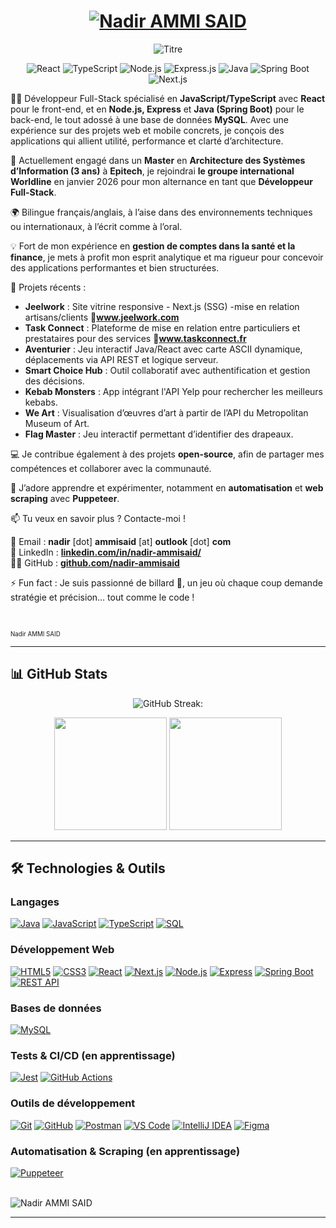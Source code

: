 <h1 align="center">
  <a href="https://www.linkedin.com/in/nadir-ammisaid/">
    <img src="https://readme-typing-svg.herokuapp.com?font=Fira+Code&size=30&duration=3000&pause=1000&color=ad9e76&center=true&width=600&lines=Hello+World!+👋;I'm+Nadir;+Full+Stack+Web+Developer;Ready+to+build,+learn+and+grow+🚀;Passionate+about+code+💻" alt="Nadir AMMI SAID" />
  </a>
</h1>

<p align="center">
  <img src="https://img.shields.io/badge/Nadir%20Ammi--Said-Full--Stack%20Web%20Developer-blue?style=for-the-badge&logo=react" alt="Titre">
</p>

<p align="center">
  <img src="https://img.shields.io/badge/React-%2361DAFB?style=for-the-badge&logo=react&logoColor=black" alt="React">
  <img src="https://img.shields.io/badge/TypeScript-%233178C6?style=for-the-badge&logo=typescript&logoColor=white" alt="TypeScript">
  <img src="https://img.shields.io/badge/Node.js-%23339933?style=for-the-badge&logo=node.js&logoColor=white" alt="Node.js">
  <img src="https://img.shields.io/badge/Express.js-000000?style=for-the-badge&logo=express&logoColor=white" alt="Express.js">
  <img src="https://img.shields.io/badge/Java-%23ED8B00?style=for-the-badge&logo=java&logoColor=white" alt="Java">
  <img src="https://img.shields.io/badge/Spring_Boot-6DB33F?style=for-the-badge&logo=spring-boot&logoColor=white" alt="Spring Boot">
  <img src="https://img.shields.io/badge/Next.js-000000?style=for-the-badge&logo=nextdotjs&logoColor=white" alt="Next.js">

👨‍💻 Développeur Full-Stack spécialisé en **JavaScript/TypeScript** avec **React** pour le front-end, et en **Node.js, Express** et **Java (Spring Boot)** pour le back-end, le tout adossé à une base de données **MySQL**. Avec une expérience sur des projets web et mobile concrets, je conçois des applications qui allient utilité, performance et clarté d’architecture.

🔭 Actuellement engagé dans un **Master** en **Architecture des Systèmes d’Information (3 ans)** à **Epitech**, je rejoindrai **le groupe international Worldline** en janvier 2026 pour mon alternance en tant que **Développeur Full-Stack**.

🌍 Bilingue français/anglais, à l’aise dans des environnements techniques ou internationaux, à l’écrit comme à l’oral.

💡 Fort de mon expérience en **gestion de comptes dans la santé et la finance**, je mets à profit mon esprit analytique et ma rigueur pour concevoir des applications performantes et bien structurées.

🚀 Projets récents :
- **Jeelwork** : Site vitrine responsive - Next.js (SSG) -mise en relation artisans/clients 🔗**www.jeelwork.com**
- **Task Connect** : Plateforme de mise en relation entre particuliers et prestataires pour des services 🔗**www.taskconnect.fr**
- **Aventurier** : Jeu interactif Java/React avec carte ASCII dynamique, déplacements via API REST et logique serveur.
- **Smart Choice Hub** : Outil collaboratif avec authentification et gestion des décisions.
- **Kebab Monsters** : App intégrant l'API Yelp pour rechercher les meilleurs kebabs.
- **We Art** : Visualisation d’œuvres d’art à partir de l’API du Metropolitan Museum of Art.
- **Flag Master** : Jeu interactif permettant d’identifier des drapeaux.

💻 Je contribue également à des projets **open-source**, afin de partager mes compétences et collaborer avec la communauté.

🌱 J’adore apprendre et expérimenter, notamment en **automatisation** et **web scraping** avec **Puppeteer**.

📫 Tu veux en savoir plus ? Contacte-moi !

📩 Email : **nadir** [dot] **ammisaid** [at] **outlook** [dot] **com**
<br/>
💼 LinkedIn : **[linkedin.com/in/nadir-ammisaid/](https://www.linkedin.com/in/nadir-ammisaid/)**
<br/>
👨‍💻 GitHub : **[github.com/nadir-ammisaid](https://github.com/nadir-ammisaid)**
<br/>

⚡ Fun fact : Je suis passionné de billard 🎱, un jeu où chaque coup demande stratégie et précision… tout comme le code !

<br/>

<sub><sub>Nadir AMMI SAID</sub></sub>

---

## 📊 GitHub Stats
<div align="center">
  
  ![GitHub Streak:](https://nirzak-streak-stats.vercel.app?user=nadir-ammisaid&theme=default)
  
</div>

<div align="center">
  
  <img height="180em" src="https://github-readme-stats.vercel.app/api?username=nadir-ammisaid&show_icons=true&theme=default" />
  
  <img height="180em" src="https://github-readme-stats.vercel.app/api/top-langs/?username=nadir-ammisaid&layout=compact&theme=default" />
  
</div>




---

## 🛠️ Technologies & Outils

### **Langages**  
[![Java](https://img.shields.io/badge/-Java-ED8B00?style=flat-square&logo=java&logoColor=white)](https://www.java.com/)
[![JavaScript](https://img.shields.io/badge/-JavaScript-F7DF1E?style=flat-square&logo=javascript&logoColor=black)](https://developer.mozilla.org/fr/docs/Web/JavaScript)
[![TypeScript](https://img.shields.io/badge/-TypeScript-3178C6?style=flat-square&logo=typescript&logoColor=white)](https://www.typescriptlang.org/)
[![SQL](https://img.shields.io/badge/-SQL-4479A1?style=flat-square&logo=postgresql&logoColor=white)](https://fr.wikipedia.org/wiki/Structured_Query_Language)

### **Développement Web**  
[![HTML5](https://img.shields.io/badge/-HTML5-E34F26?style=flat-square&logo=html5&logoColor=white)](https://developer.mozilla.org/fr/docs/Web/HTML)
[![CSS3](https://img.shields.io/badge/-CSS3-1572B6?style=flat-square&logo=css3&logoColor=white)](https://developer.mozilla.org/fr/docs/Web/CSS)
[![React](https://img.shields.io/badge/-React-61DAFB?style=flat-square&logo=react&logoColor=black)](https://fr.reactjs.org/)
[![Next.js](https://img.shields.io/badge/-Next.js-000000?style=flat-square&logo=nextdotjs&logoColor=white)](https://nextjs.org/)
[![Node.js](https://img.shields.io/badge/-Node.js-339933?style=flat-square&logo=node.js&logoColor=white)](https://nodejs.org/fr)
[![Express](https://img.shields.io/badge/-Express-000000?style=flat-square&logo=express&logoColor=white)](https://expressjs.com/fr/)
[![Spring Boot](https://img.shields.io/badge/-Spring%20Boot-6DB33F?style=flat-square&logo=spring-boot&logoColor=white)](https://spring.io/projects/spring-boot)
[![REST API](https://img.shields.io/badge/-API%20REST-006400?style=flat-square&logo=cloudflare&logoColor=white)](https://restfulapi.net/)

### **Bases de données**  
[![MySQL](https://img.shields.io/badge/-MySQL-4479A1?style=flat-square&logo=mysql&logoColor=white)](https://www.mysql.com/)

### **Tests & CI/CD (en apprentissage)**  
[![Jest](https://img.shields.io/badge/-Jest-C21325?style=flat-square&logo=jest&logoColor=white)](https://jestjs.io/)
[![GitHub Actions](https://img.shields.io/badge/-GitHub%20Actions-2088FF?style=flat-square&logo=github-actions&logoColor=white)](https://github.com/features/actions)

### **Outils de développement**  
[![Git](https://img.shields.io/badge/-Git-F05032?style=flat-square&logo=git&logoColor=white)](https://git-scm.com/)
[![GitHub](https://img.shields.io/badge/-GitHub-181717?style=flat-square&logo=github&logoColor=white)](https://github.com/nadir-ammisaid)
[![Postman](https://img.shields.io/badge/-Postman-FF6C37?style=flat-square&logo=postman&logoColor=white)](https://www.postman.com/)
[![VS Code](https://img.shields.io/badge/-VSCode-007ACC?style=flat-square&logo=visual-studio-code&logoColor=white)](https://code.visualstudio.com/)
[![IntelliJ IDEA](https://img.shields.io/badge/-IntelliJ%20IDEA-000000?style=flat-square&logo=intellij-idea&logoColor=white)](https://www.jetbrains.com/idea/)
[![Figma](https://img.shields.io/badge/-Figma-F24E1E?style=flat-square&logo=figma&logoColor=white)](https://figma.com/)

### **Automatisation & Scraping (en apprentissage)**  
[![Puppeteer](https://img.shields.io/badge/-Puppeteer-40B5A4?style=flat-square&logo=puppeteer&logoColor=white)](https://pptr.dev/)


<br/>
<img src="https://img.shields.io/badge/Nadir%20AMMI%20SAID-white?style=flat-square&labelColor=000000&color=ffffff" alt="Nadir AMMI SAID">


-------------------

<!-- commented!!!
🔭 Admis aux écoles IPI, IPSSI, SUPINFO et **EPITECH** pour la rentrée 2025, je suis Développeur Full-Stack, spécialisé en **JavaScript, TypeScript** et **Java** (langages), avec une expertise en **React** (front-end), en **Node.js/Express** et **Spring Boot** (back-end), ainsi qu'une bonne maîtrise de **MySQL** (base de données).

🔎 Disponible **dès septembre 2025** pour une **alternance** en tant que **Développeur Full-Stack**, dans le cadre de mon **Bachelor Concepteur Développeur d'Applications**, suivi d’un **Master en deux ans**.

<sub><sub>Nadir AMMI SAID</sub></sub>

-->



<!-- commented!!! 
## 🛠️ Technologies & Outils 

**Langages** : Java · JavaScript · TypeScript · SQL  
**Développement Web** : HTML5 · CSS3 · React · Node.js · Express · Spring Boot · API REST  
**Bases de données** : MySQL  
**Tests & CI/CD** (en cours d’approfondissement) : Jest · GitHub Actions (CI/CD)  
**Outils de développement** : Git · GitHub · Postman · VS Code · IntelliJ IDEA · Figma  
**Automatisation & Scraping** : Puppeteer  
**Soft Skills** : Autonomie · Rigueur · Travail en équipe · Communication · Résolution de problèmes  
**Méthodologies** : Agile · Scrum · Revues de code · Sprints

![GitHub Activity Graph](https://github-readme-activity-graph.vercel.app/graph?username=nadir-ammisaid&theme=github-compact)

<p align="center">
  <img src="https://komarev.com/ghpvc/?username=nadir-ammisaid&color=ad9e76&style=flat-square&label=Profile+Views" alt="Profile Views">
</p>
-->
